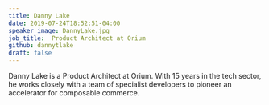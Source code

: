 ```yaml
---
title: Danny Lake
date: 2019-07-24T18:52:51-04:00
speaker_image: DannyLake.jpg
job_title:  Product Architect at Orium
github: dannytlake
draft: false
---
```


Danny Lake is a Product Architect at Orium. With 15 years in the tech sector, he works closely with a team of specialist developers to pioneer an accelerator for composable commerce.
